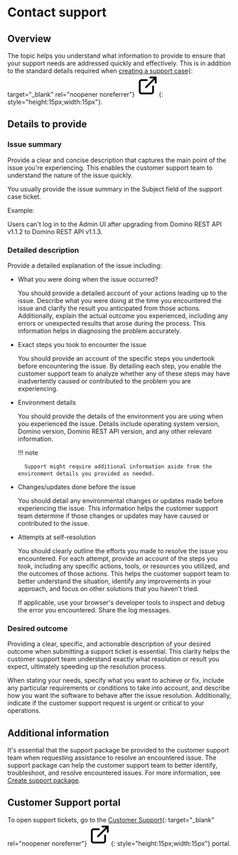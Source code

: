 # Contact support

## Overview

The topic helps you understand what information to provide to ensure that your support needs are addressed quickly and effectively. This is in addition to the standard details required when [creating a support case](https://support.hcl-software.com/csm?id=kb_article&sysparm_article=KB0010164 "Opens a new tab"){: target="_blank" rel="noopener noreferrer"}&nbsp;![link image](../assets/images/external-link.svg){: style="height:15px;width:15px"}.

## Details to provide

### Issue summary

Provide a clear and concise description that captures the main point of the issue you're experiencing. This enables the customer support team to understand the nature of the issue quickly.

You usually provide the issue summary in the Subject field of the support case ticket.

Example:

Users can't log in to the Admin UI after upgrading from Domino REST API v1.1.2 to Domino REST API v1.1.3.

### Detailed description

Provide a detailed explanation of the issue including:

- What you were doing when the issue occurred?

    You should provide a detailed account of your actions leading up to the issue. Describe what you were doing at the time you encountered the issue and clarify the result you anticipated from those actions. Additionally, explain the actual outcome you experienced, including any errors or unexpected results that arose during the process. This information helps in diagnosing the problem accurately.

- Exact steps you took to encounter the issue

    You should provide an account of the specific steps you undertook before encountering the issue. By detailing each step, you enable the customer support team to analyze whether any of these steps may have inadvertently caused or contributed to the problem you are experiencing.

- Environment details

    You should provide the details of the environment you are using when you experienced the issue. Details include operating system version, Domino version, Domino REST API version, and any other relevant information.

    !!! note

        Support might require additional information aside from the environment details you provided as needed.

- Changes/updates done before the issue

    You should detail any environmental changes or updates made before experiencing the issue. This information helps the customer support team determine if those changes or updates may have caused or contributed to the issue.

- Attempts at self-resolution

    You should clearly outline the efforts you made to resolve the issue you encountered. For each attempt, provide an account of the steps you took, including any specific actions, tools, or resources you utilized, and the outcomes of those actions. This helps the customer support team to better understand the situation, identify any improvements in your approach, and focus on other solutions that you haven't tried.

    If applicable, use your browser's developer tools to inspect and debug the error you encountered. Share the log messages.

### Desired outcome

Providing a clear, specific, and actionable description of your desired outcome when submitting a support ticket is essential. This clarity helps the customer support team understand exactly what resolution or result you expect, ultimately speeding up the resolution process.

When stating your needs, specify what you want to achieve or fix, include any particular requirements or conditions to take into account, and describe how you want the software to behave after the issue resolution. Additionally, indicate if the customer support request is urgent or critical to your operations.

## Additional information

It's essential that the support package be provided to the customer support team when requesting assistance to resolve an encountered issue. The support package can help the customer support team to better identify, troubleshoot, and resolve encountered issues. For more information, see [Create support package](../howto/management/supportpackage.md).  

## Customer Support portal

To open support tickets, go to the [Customer Support](https://support.hcl-software.com/csm "Opens a new tab"){: target="_blank" rel="noopener noreferrer"}&nbsp;![link image](../assets/images/external-link.svg){: style="height:15px;width:15px"} portal.
